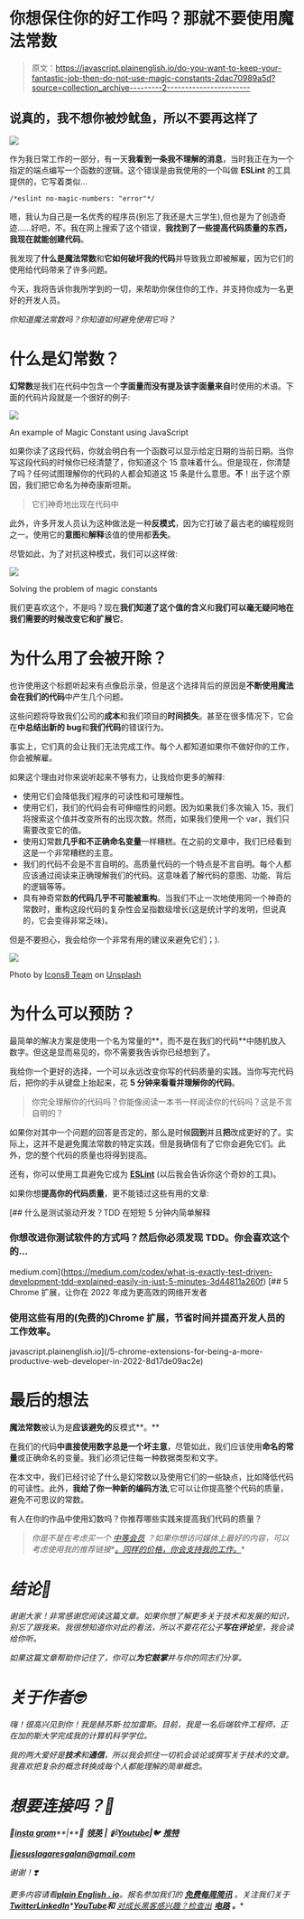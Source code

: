 # 你想保住你的好工作吗？那就不要使用魔法常数

> 原文：<https://javascript.plainenglish.io/do-you-want-to-keep-your-fantastic-job-then-do-not-use-magic-constants-2dac70989a5d?source=collection_archive---------2----------------------->

## 说真的，我不想你被炒鱿鱼，所以不要再这样了

![](img/a1b60c024ba29fc17e27d326376d1391.png)

作为我日常工作的一部分，有一天**我看到一条我不理解的消息**，当时我正在为一个指定的端点编写一个函数的逻辑。这个错误是由我使用的一个叫做 **ESLint** 的工具提供的，它写着类似…

```
/*eslint no-magic-numbers: "error"*/
```

嗯，我认为自己是一名优秀的程序员(别忘了我还是大三学生),但也是为了创造奇迹……好吧，不。我在网上搜索了这个错误，**我找到了一些提高代码质量的东西，我现在就能创建代码**。

我发现了**什么是魔法常数**和**它如何破坏我的代码**并导致我立即被解雇，因为它们的使用给代码带来了许多问题。

今天，我将告诉你我所学到的一切，来帮助你保住你的工作，并支持你成为一名更好的开发人员。

*你知道魔法常数吗？你知道如何避免使用它吗？*

# 什么是幻常数？

**幻常数**是我们在代码中包含一个**字面量而没有提及该字面量来自**时使用的术语。下面的代码片段就是一个很好的例子:

![](img/a087641f498ecbe39c1ffa5f9c021d71.png)

An example of Magic Constant using JavaScript

如果你读了这段代码，你就会明白有一个函数可以显示给定日期的当前日期。当你写这段代码的时候你已经清楚了，你知道这个 15 意味着什么。但是现在，你清楚了吗？任何试图理解你的代码的人都会知道这 15 条是什么意思。**不**！出于这个原因，我们把它命名为神奇康斯坦斯。

> 它们神奇地出现在代码中

此外，许多开发人员认为这种做法是一种**反模式**，因为它打破了最古老的编程规则之一。使用它的**意图**和**解释**该值的使用都**丢失**。

尽管如此，为了对抗这种模式，我们可以这样做:

![](img/ef3eee31a18b7c6a0e9afeb6fd02ac00.png)

Solving the problem of magic constants

我们更喜欢这个，不是吗？现在**我们知道了这个值的含义**和**我们可以毫无疑问地在我们需要的时候改变它和扩展它**。

# 为什么用了会被开除？

也许使用这个标题听起来有点像启示录，但是这个选择背后的原因是**不断使用魔法会在我们的代码**中产生几个问题。

这些问题将导致我们公司的**成本**和我们项目的**时间损失**。甚至在很多情况下，它会在**中总结出新的 bug**和**我们代码**的错误行为。

事实上，它们真的会让我们无法完成工作。每个人都知道如果你不做好你的工作，你会被解雇。

如果这个理由对你来说听起来不够有力，让我给你更多的解释:

*   使用它们会降低我们程序的可读性和可理解性。
*   使用它们，我们的代码会有可伸缩性的问题。因为如果我们多次输入 15，我们将搜索这个值并改变所有的出现次数。然而，如果我们使用一个 var，我们只需要改变它的值。
*   使用幻常数**几乎和不正确命名变量**一样糟糕。在之前的文章中，我们已经看到这是一个非常糟糕的主意。
*   我们的代码不会是不言自明的。高质量代码的一个特点是不言自明。每个人都应该通过阅读来正确理解我们的代码。这意味着了解代码的意图、功能、背后的逻辑等等。
*   具有神奇常数**的代码几乎不可能被重构**。当我们不止一次地使用同一个神奇的常数时，重构这段代码的复杂性会呈指数级增长(这是统计学的发明，但说真的，它会变得非常乏味)。

但是不要担心，我会给你一个非常有用的建议来避免它们；).

![](img/5515b9cf479c9fd891174f0bbcab44ca.png)

Photo by [Icons8 Team](https://unsplash.com/@icons8?utm_source=medium&utm_medium=referral) on [Unsplash](https://unsplash.com?utm_source=medium&utm_medium=referral)

# 为什么可以预防？

最简单的解决方案是使用一个名为常量的**，而不是在我们的代码**中随机放入数字。但这是显而易见的，你不需要我告诉你已经想到了。

我给你一个更好的选择，一个可以永远改变你写的代码质量的实践。当你写完代码后，把你的手从键盘上抬起来，花 **5 分钟来看看并理解你的代码**。

> 你完全理解你的代码吗？你能像阅读一本书一样阅读你的代码吗？这是不言自明的？

如果你对其中一个问题的回答是否定的，那么是时候**回到**并且**把**改成更好的了。实际上，这并不是避免魔法常数的特定实践，但是我确信有了它你会避免它们。此外，您的整个代码的质量也将得到提高。

还有，你可以使用工具避免它成为 [**ESLint**](https://eslint.org/) (以后我会告诉你这个奇妙的工具)。

如果你想**提高你的代码质量**，更不能错过这些有用的文章:

[](https://medium.com/codex/what-is-exactly-test-driven-development-tdd-explained-easily-in-just-5-minutes-3d44811a260f) [## 什么是测试驱动开发？TDD 在短短 5 分钟内简单解释

### 你想改进你测试软件的方式吗？然后你必须发现 TDD。你会喜欢这个的…

medium.com](https://medium.com/codex/what-is-exactly-test-driven-development-tdd-explained-easily-in-just-5-minutes-3d44811a260f) [](/5-chrome-extensions-for-being-a-more-productive-web-developer-in-2022-8d17de09ac2e) [## 5 Chrome 扩展，让你在 2022 年成为更高效的网络开发者

### 使用这些有用的(免费的)Chrome 扩展，节省时间并提高开发人员的工作效率。

javascript.plainenglish.io](/5-chrome-extensions-for-being-a-more-productive-web-developer-in-2022-8d17de09ac2e) 

# 最后的想法

**魔法常数**被认为是**应该避免的**反模式**。**

在我们的代码**中直接使用数字总是一个坏主意**，尽管如此，我们应该使用**命名的常量**或正确命名的变量。我们必须记住每一种数据类型和文字。

在本文中，我们已经讨论了什么是幻常数以及使用它们的一些缺点，比如降低代码的可读性。此外，**我给了你一种新的编码方法**,它可以让你提高整个代码的质量，避免不可思议的常数。

有人在你的作品中使用幻数吗？你推荐哪些实践来提高我们代码的质量？

> *你是不是在考虑买一个* [*中等会员*](https://medium.com/@jesuslagares/membership) *？如果你想访问媒体上最好的内容，可以考虑使用我的推荐链接**[*。同样的价格，你会支持我的工作。*](https://medium.com/@jesuslagares/membership)*

# *结论👋*

*谢谢大家！非常感谢您阅读这篇文章。如果你想了解更多关于技术和发展的知识，别忘了跟我来。我很想知道你对此的看法，所以不要花花公子**写在评论**里，我会读给你听。*

*如果这篇文章帮助你记住了，你可以**为它鼓掌**并与你的同志们分享。*

# *关于作者🤓*

*嗨！很高兴见到你！我是赫苏斯·拉加雷斯。目前，我是一名后端软件工程师，正在加的斯大学完成我的计算机科学学位。*

*我的两大爱好是**技术**和**通信**，所以我会抓住一切机会谈论或撰写关于技术的文章。我喜欢把复杂的概念转换成每个人都能理解的简单概念。*

# *想要连接吗？📲*

*📸[**insta gram**](https://instagram.com/jesuslagares_)**|**💼 [**领英**](https://www.linkedin.com/in/jesus-lagares/) **|** 📹[**Youtube**](https://www.youtube.com/c/Jes%C3%BAsLagares)**|**🐦 [**推特**](https://twitter.com/jesuslagares_)*

*📩**jesuslagaresgalan@gmail.com***

*谢谢！❣️*

**更多内容请看*[***plain English . io***](https://plainenglish.io/)*。报名参加我们的* [***免费每周简讯***](http://newsletter.plainenglish.io/) *。关注我们关于*[***Twitter***](https://twitter.com/inPlainEngHQ)[***LinkedIn***](https://www.linkedin.com/company/inplainenglish/)*[***YouTube***](https://www.youtube.com/channel/UCtipWUghju290NWcn8jhyAw)***和*** [*对成长黑客感兴趣？检查出*](https://discord.gg/GtDtUAvyhW) [***电路***](https://circuit.ooo/) ***。*****